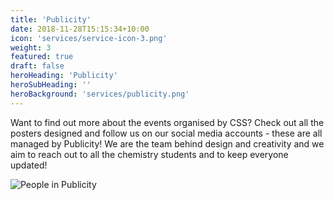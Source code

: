 ```yaml
---
title: 'Publicity'
date: 2018-11-28T15:15:34+10:00
icon: 'services/service-icon-3.png'
weight: 3
featured: true
draft: false
heroHeading: 'Publicity'
heroSubHeading: ''
heroBackground: 'services/publicity.png'
---
```



Want to find out more about the events organised by CSS? Check out all the posters designed and follow us on our social media accounts - these are all managed by Publicity! We are the team behind design and creativity and we aim to reach out to all the chemistry students and to keep everyone updated!

![People in Publicity](/services/publicity-people.png)
